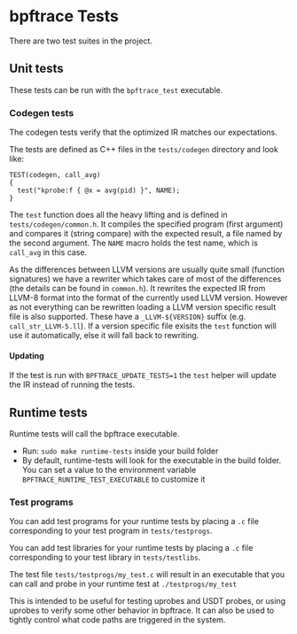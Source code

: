 # bpftrace Tests

There are two test suites in the project.

## Unit tests

These tests can be run with the `bpftrace_test` executable.

### Codegen tests

The codegen tests verify that the optimized IR matches our expectations.

The tests are defined as C++ files in the `tests/codegen` directory and look like:

```
TEST(codegen, call_avg)
{
  test("kprobe:f { @x = avg(pid) }", NAME);
}
```

The `test` function does all the heavy lifting and is defined in
`tests/codegen/common.h`. It compiles the specified program (first argument) and
compares it (string compare) with the expected result, a file named by the
second argument. The `NAME` macro holds the test name,  which is `call_avg` in
this case.

As the differences between LLVM versions are usually quite small (function
signatures) we have a rewriter which takes care of most of the differences (the
details can be found in `common.h`). It rewrites the expected IR from LLVM-8
format into the format of the currently used LLVM version.
However as not everything can be rewritten loading a LLVM version specific
result file is also supported. These have a `_LLVM-${VERSION}` suffix (e.g.
`call_str_LLVM-5.ll`).
If a version specific file exisits the `test` function will use it
automatically, else it will fall back to rewriting.

#### Updating

If the test is run with `BPFTRACE_UPDATE_TESTS=1` the `test` helper will update
the IR instead of running the tests.

## Runtime tests

Runtime tests will call the bpftrace executable.
* Run: `sudo make runtime-tests` inside your build folder
* By default, runtime-tests will look for the executable in the build folder. You can set a value to the environment variable `BPFTRACE_RUNTIME_TEST_EXECUTABLE` to customize it

### Test programs

You can add test programs for your runtime tests by placing a `.c` file corresponding to your test program in `tests/testprogs`.

You can add test libraries for your runtime tests by placing a `.c` file corresponding to your test library in `tests/testlibs`.

The test file `tests/testprogs/my_test.c` will result in an executable that you can call and probe in your runtime test at `./testprogs/my_test`

This is intended to be useful for testing uprobes and USDT probes, or using uprobes to verify some other behavior in bpftrace. It can also
be used to tightly control what code paths are triggered in the system.
